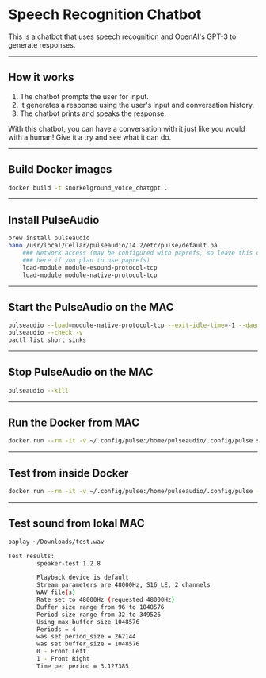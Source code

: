# Speech Recognition Chatbot

This is a chatbot that uses speech recognition and OpenAI's GPT-3 to generate responses.

---
## How it works

1. The chatbot prompts the user for input.
2. It generates a response using the user's input and conversation history.
3. The chatbot prints and speaks the response.

With this chatbot, you can have a conversation with it just like you would with a human!  Give it a try and see what it can do.

---
## Build Docker images
```bash
docker build -t snorkelground_voice_chatgpt .
```

---
## Install PulseAudio
```bash
brew install pulseaudio
nano /usr/local/Cellar/pulseaudio/14.2/etc/pulse/default.pa
    ### Network access (may be configured with paprefs, so leave this commented
    ### here if you plan to use paprefs)
    load-module module-esound-protocol-tcp
    load-module module-native-protocol-tcp
```
---
## Start the PulseAudio on the MAC
```bash
pulseaudio --load=module-native-protocol-tcp --exit-idle-time=-1 --daemon -vvvv
pulseaudio --check -v
pactl list short sinks
```

---
## Stop PulseAudio on the MAC
```bash
pulseaudio --kill
```

---
## Run the Docker from MAC
```bash
docker run --rm -it -v ~/.config/pulse:/home/pulseaudio/.config/pulse snorkelground_voice_chatgpt
```

---
## Test from inside Docker
```bash
docker run --rm -it -v ~/.config/pulse:/home/pulseaudio/.config/pulse --entrypoint "/bin/bash" snorkelground_voice_chatgpt
```

---
## Test sound from lokal MAC
```bash
paplay ~/Downloads/test.wav
```

```bash
Test results:
        speaker-test 1.2.8

        Playback device is default
        Stream parameters are 48000Hz, S16_LE, 2 channels
        WAV file(s)
        Rate set to 48000Hz (requested 48000Hz)
        Buffer size range from 96 to 1048576
        Period size range from 32 to 349526
        Using max buffer size 1048576
        Periods = 4
        was set period_size = 262144
        was set buffer_size = 1048576
        0 - Front Left
        1 - Front Right
        Time per period = 3.127385
```
